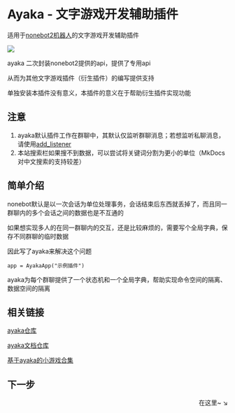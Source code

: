 # Ayaka - 文字游戏开发辅助插件

适用于[nonebot2机器人](https://github.com/nonebot/nonebot2)的文字游戏开发辅助插件 

<img src="https://img.shields.io/pypi/pyversions/nonebot-plugin-ayaka">

ayaka 二次封装nonebot2提供的api，提供了专用api

从而为其他文字游戏插件（衍生插件）的编写提供支持

单独安装本插件没有意义，本插件的意义在于帮助衍生插件实现功能

## 注意

1. ayaka默认插件工作在群聊中，其默认仅监听群聊消息；若想监听私聊消息，请使用[add_listener](https://bridgel.github.io/nonebot-plugin-ayaka/ayaka/ayaka.html#AyakaApp.add_listener)
2. 本站搜索栏如果搜不到数据，可以尝试将关键词分割为更小的单位（MkDocs对中文搜索的支持较差）

## 简单介绍

nonebot默认是以一次会话为单位处理事务，会话结束后东西就丢掉了，而且同一群聊内的多个会话之间的数据也是不互通的

如果想实现多人的在同一群聊内的交互，还是比较麻烦的，需要写个全局字典，保存不同群聊的临时数据

因此写了ayaka来解决这个问题

`app = AyakaApp("示例插件")`

ayaka为每个群聊提供了一个状态机和一个全局字典，帮助实现命令空间的隔离、数据空间的隔离

## 相关链接

[ayaka仓库](https://github.com/bridgeL/nonebot-plugin-ayaka)

[ayaka文档仓库](https://github.com/bridgeL/ayaka_doc) 

[基于ayaka的小游戏合集](https://github.com/bridgeL/nonebot-plugin-ayaka-games)

## 下一步

<div align="right">
    在这里~ ↘
</div>
